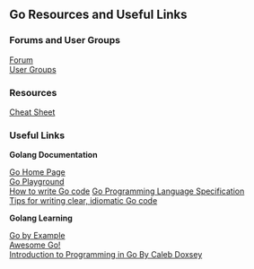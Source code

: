 ## Go Resources and Useful Links  

### Forums and User Groups  

[Forum](https://forum.golangbridge.org/)  
[User Groups](https://github.com/golang/go/wiki/GoUserGroups)  

### Resources  

[Cheat Sheet](../resources/golang_refcard.pdf)  

### Useful Links  

**Golang Documentation**  

[Go Home Page](https://golang.org/)  
[Go Playground](https://play.golang.org/)  
[How to write Go code](https://golang.org/doc/code.html) 
[Go Programming Language Specification](https://golang.org/ref/spec)   
[Tips for writing clear, idiomatic Go code](https://golang.org/doc/effective_go.html)  

**Golang Learning**  

[Go by Example](https://gobyexample.com)  
[Awesome Go!](https://awesome-go.com/)  
[Introduction to Programming in Go By Caleb Doxsey](../resources/IntroToGo.pdf)  



